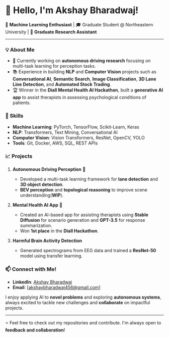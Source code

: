 # 👋 Hello, I'm Akshay Bharadwaj!

🚀 **Machine Learning Enthusiast** | 🎓 Graduate Student @ Northeastern University | 🤖 **Graduate Research Assistant** 

---

### 💡 About Me
- 🔬 Currently working on **autonomous driving research** focusing on multi-task learning for perception tasks.
- 📚 Experience in building **NLP** and **Computer Vision** projects such as **Conversational AI**, **Semantic Search**, **Image Classification**, **3D Lane Line Detection**, and **Automated Stock Trading**.
- 🏆 Winner in the **Diall Mental Health AI Hackathon**, built a **generative AI app** to assist therapists in assessing psychological conditions of patients.

### 🌟 Skills
- **Machine Learning**: PyTorch, TensorFlow, Scikit-Learn, Keras
- **NLP**: Transformers, Text Mining, Conversational AI
- **Computer Vision**: Vision Transformers, ResNet, OpenCV, YOLO
- **Tools**: Git, Docker, AWS, SQL, REST APIs

### 📈 Projects
1. **Autonomous Driving Perception** 🚗  
   - Developed a multi-task learning framework for **lane detection** and **3D object detection**.
   - **BEV perception** and **topological reasoning** to improve scene understanding(**WIP**).

2. **Mental Health AI App** 🧠  
   - Created an AI-based app for assisting therapists using **Stable Diffusion** for scenario generation and **GPT-3.5** for response summarization.
   - Won **1st place** in the **Diall Hackathon**.

4. **Harmful Brain Activity Detection**  
   - Generated spectrograms from EEG data and trained a **ResNet-50** model using transfer learning.

### 📫 Connect with Me!
- **LinkedIn**: [Akshay Bharadwaj](https://www.linkedin.com/in/akshay-bharadwaj)
- **Email**: [akshaybharadwaj456@gmail.com]

I enjoy applying AI to **novel problems** and exploring **autonomous systems**, always excited to tackle new challenges and **collaborate** on impactful projects.

---

⭐️ Feel free to check out my repositories and contribute. I'm always open to **feedback and collaboration**!

